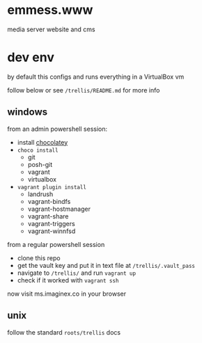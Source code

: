 # emmess.www
media server website and cms


# dev env

by default this configs and runs everything in a VirtualBox vm

follow below or see `/trellis/README.md` for more info


## windows

from an admin powershell session:
* install [chocolatey](https://chocolatey.org/)
* `choco install`
	* git
	* posh-git
	* vagrant
	* virtualbox
* `vagrant plugin install`
	* landrush
	* vagrant-bindfs
	* vagrant-hostmanager
	* vagrant-share
	* vagrant-triggers
	* vagrant-winnfsd

from a regular powershell session
* clone this repo
* get the vault key and put it in text file at `/trellis/.vault_pass`
* navigate to `/trellis/` and run `vagrant up`
* check if it worked with `vagrant ssh`

now visit ms.imaginex.co in your browser


## unix

follow the standard `roots/trellis` docs
